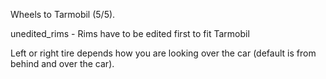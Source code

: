 Wheels to Tarmobil (5/5).

unedited_rims - Rims have to be edited first to fit Tarmobil

Left or right tire depends how you are looking over the car (default is from behind and over the car).

